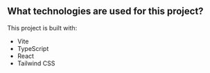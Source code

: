 
## What technologies are used for this project?

This project is built with:

- Vite
- TypeScript
- React
- Tailwind CSS

